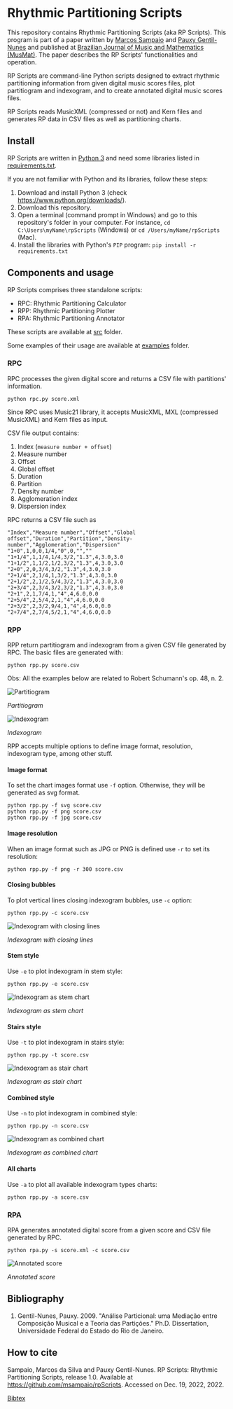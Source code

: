 # Rhythmic Partitioning Scripts

This repository contains Rhythmic Partitioning Scripts (aka RP Scripts). This program is part of a paper written by [Marcos Sampaio](https://marcos.sampaio.me) and [Pauxy Gentil-Nunes](https://pauxy.net) and published at [Brazilian Journal of Music and Mathematics (MusMat)](https://musmat.org/wp-content/uploads/2022/12/02-Sampaio-Gentil-Nunes-V6N2_2022.pdf). The paper describes the RP Scripts' functionalities and operation.

RP Scripts are command-line Python scripts designed to extract rhythmic partitioning information from given digital music scores files, plot partitiogram and indexogram, and to create annotated digital music scores files.

RP Scripts reads MusicXML (compressed or not) and Kern files and generates RP data in CSV files as well as partitioning charts.

## Install

RP Scripts are written in [Python 3](https://www.python.org/) and need some libraries listed in [requirements.txt](requirements.txt).

If you are not familiar with Python and its libraries, follow these steps:

1. Download and install Python 3 (check https://www.python.org/downloads/).
1. Download this repository.
1. Open a terminal (command prompt in Windows) and go to this repository's folder in your computer. For instance, `cd C:\Users\myName\rpScripts` (Windows) or `cd /Users/myName/rpScripts` (Mac).
1. Install the libraries with Python's `PIP` program: `pip install -r requirements.txt`

## Components and usage

RP Scripts comprises three standalone scripts:

- RPC: Rhythmic Partitioning Calculator
- RPP: Rhythmic Partitioning Plotter
- RPA: Rhythmic Partitioning Annotator

These scripts are available at [src](src/README.md) folder.

Some examples of their usage are available at [examples](examples/README.md) folder.

### RPC

RPC processes the given digital score and returns a CSV file with partitions' information.

    python rpc.py score.xml

Since RPC uses Music21 library, it accepts MusicXML, MXL (compressed MusicXML) and Kern files as input.

CSV file output contains:

1. Index (`measure number + offset`)
1. Measure number
1. Offset
1. Global offset
1. Duration
1. Partition
1. Density number
1. Agglomeration index
1. Dispersion index

RPC returns a CSV file such as

```csv
"Index","Measure number","Offset","Global offset","Duration","Partition","Density-number","Agglomeration","Dispersion"
"1+0",1,0,0,1/4,"0",0,"",""
"1+1/4",1,1/4,1/4,3/2,"1.3",4,3.0,3.0
"1+1/2",1,1/2,1/2,3/2,"1.3",4,3.0,3.0
"2+0",2,0,3/4,3/2,"1.3",4,3.0,3.0
"2+1/4",2,1/4,1,3/2,"1.3",4,3.0,3.0
"2+1/2",2,1/2,5/4,3/2,"1.3",4,3.0,3.0
"2+3/4",2,3/4,3/2,3/2,"1.3",4,3.0,3.0
"2+1",2,1,7/4,1,"4",4,6.0,0.0
"2+5/4",2,5/4,2,1,"4",4,6.0,0.0
"2+3/2",2,3/2,9/4,1,"4",4,6.0,0.0
"2+7/4",2,7/4,5/2,1,"4",4,6.0,0.0
```

### RPP

RPP return partitiogram and indexogram from a given CSV file generated by RPC. The basic files are generated with:

    python rpp.py score.csv

Obs: All the examples below are related to Robert Schumann's op. 48, n. 2.

![Partitiogram](examples/schumann-opus48no2-partitiogram.svg)

*Partitiogram*

![Indexogram](examples/schumann-opus48no2-indexogram.svg)

*Indexogram*

RPP accepts multiple options to define image format, resolution, indexogram type, among other stuff.

#### Image format

To set the chart images format use `-f` option. Otherwise, they will be generated as svg format.

    python rpp.py -f svg score.csv
    python rpp.py -f png score.csv
    python rpp.py -f jpg score.csv

#### Image resolution

When an image format such as JPG or PNG is defined use `-r` to set its resolution:

    python rpp.py -f png -r 300 score.csv

#### Closing bubbles

To plot vertical lines closing indexogram bubbles, use `-c` option:

    python rpp.py -c score.csv

![Indexogram with closing lines](examples/schumann-opus48no2-indexogram-closing.svg)

*Indexogram with closing lines*

#### Stem style

Use `-e` to plot indexogram in stem style:

    python rpp.py -e score.csv

![Indexogram as stem chart](examples/schumann-opus48no2-indexogram-stem.svg)

*Indexogram as stem chart*

#### Stairs style

Use `-t` to plot indexogram in stairs style:

    python rpp.py -t score.csv

![Indexogram as stair chart](examples/schumann-opus48no2-indexogram-stairs.svg)

*Indexogram as stair chart*

#### Combined style

Use `-n` to plot indexogram in combined style:

    python rpp.py -n score.csv

![Indexogram as combined chart](examples/schumann-opus48no2-indexogram-combined.svg)

*Indexogram as combined chart*

#### All charts

Use `-a` to plot all available indexogram types charts:

    python rpp.py -a score.csv

### RPA

RPA generates annotated digital score from a given score and CSV file generated by RPC.

    python rpa.py -s score.xml -c score.csv

![Annotated score](examples/schumann-opus48no2-annotated.svg)

*Annotated score*

## Bibliography

1. Gentil-Nunes, Pauxy. 2009. "Análise Particional: uma Mediação entre Composição Musical e a Teoria das Partições." Ph.D. Dissertation, Universidade Federal do Estado do Rio de Janeiro.

## How to cite

Sampaio, Marcos da Silva and Pauxy Gentil-Nunes. RP Scripts: Rhythmic Partitioning Scripts, release 1.0. Available at https://github.com/msampaio/rpScripts. Accessed on Dec. 19, 2022, 2022.

[Bibtex](bibtex.bib)